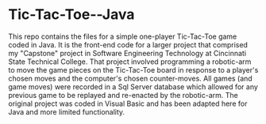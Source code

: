 # Tic-Tac-Toe--Java

This repo contains the files for a simple one-player Tic-Tac-Toe game coded in Java. It is the front-end code for a larger project
that comprised my "Capstone" project in Software Engineering Technology at Cincinnati State Technical College. That project involved
programming a robotic-arm to move the game pieces on the Tic-Tac-Toe board in response to a player's chosen moves and the computer's
chosen counter-moves. All games (and game moves) were recorded in a Sql Server database which allowed for any previous game to be
replayed and re-enacted by the robotic-arm. The original project was coded in Visual Basic and has been adapted here for Java and
more limited functionality.
